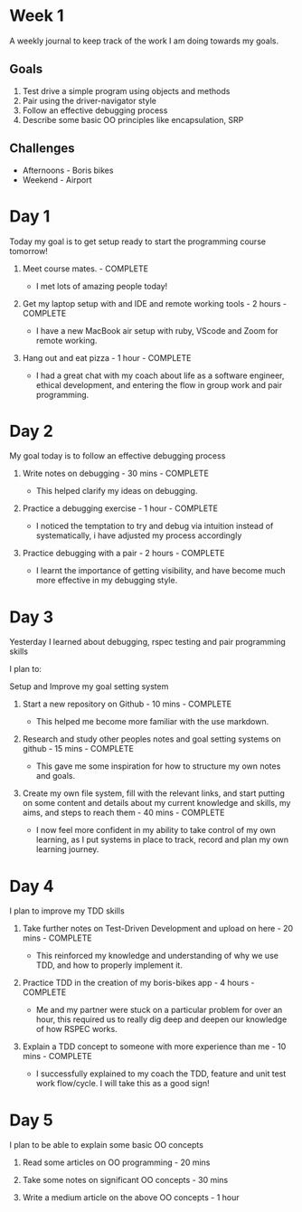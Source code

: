 # Week 1
A weekly journal to keep track of the work I am doing towards my goals.

## Goals
1. Test drive a simple program using objects and methods
2. Pair using the driver-navigator style
3. Follow an effective debugging process
4. Describe some basic OO principles like encapsulation, SRP

## Challenges
- Afternoons - Boris bikes
- Weekend - Airport

# Day 1

Today my goal is to get setup ready to start the programming course tomorrow!

1. Meet course mates. - COMPLETE

    - I met lots of amazing people today!

2. Get my laptop setup with and IDE and remote working tools - 2 hours - COMPLETE

    - I have a new MacBook air setup with ruby, VScode and Zoom for remote working.

3. Hang out and eat pizza - 1 hour - COMPLETE

    - I had a great chat with my coach about life as a software engineer, ethical development, and entering the flow in group work and pair programming.

# Day 2

My goal today is to follow an effective debugging process

1. Write notes on debugging - 30 mins - COMPLETE

    - This helped clarify my ideas on debugging.

2. Practice a debugging exercise - 1 hour - COMPLETE

    - I noticed the temptation to try and debug via intuition instead of systematically, i have adjusted my process accordingly

3. Practice debugging with a pair - 2 hours - COMPLETE

    - I learnt the importance of getting visibility, and have become much more effective in my debugging style.


# Day 3

Yesterday I learned about debugging, rspec testing and pair programming skills

I plan to:

Setup and Improve my goal setting system

1. Start a new repository on Github - 10 mins - COMPLETE

    - This helped me become more familiar with the use markdown.

2. Research and study other peoples notes and goal setting systems on github - 15 mins - COMPLETE

    -  This gave me some inspiration for how to structure my own notes and goals.

3. Create my own file system, fill with the relevant links, and start putting on some content and details about my current knowledge and skills, my aims, and steps to reach them - 40 mins - COMPLETE

    - I now feel more confident in my ability to take control of my own learning, as I put systems in place to track, record and plan my own learning journey.

# Day 4

I plan to improve my TDD skills

1. Take further notes on Test-Driven Development and upload on here - 20 mins - COMPLETE

    - This reinforced my knowledge and understanding of why we use TDD, and how to properly implement it.

2. Practice TDD in the creation of my boris-bikes app - 4 hours - COMPLETE

    - Me and my partner were stuck on a particular problem for over an hour, this required us to really dig deep and deepen our knowledge of how RSPEC works.

3. Explain a TDD concept to someone with more experience than me - 10 mins - COMPLETE

    - I successfully explained to my coach the TDD, feature and unit test work flow/cycle. I will take this as a good sign!


# Day 5

I plan to be able to explain some basic OO concepts

1. Read some articles on OO programming - 20 mins

2. Take some notes on significant OO concepts - 30 mins

3. Write a medium article on the above OO concepts - 1 hour

